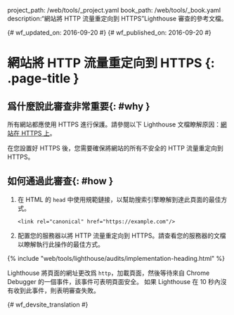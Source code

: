 project_path: /web/tools/_project.yaml
book_path: /web/tools/_book.yaml
description:“網站將 HTTP 流量重定向到 HTTPS”Lighthouse 審查的參考文檔。

{# wf_updated_on: 2016-09-20 #}
{# wf_published_on: 2016-09-20 #}

# 網站將 HTTP 流量重定向到 HTTPS {: .page-title }

## 爲什麼說此審查非常重要{: #why }

所有網站都應使用 HTTPS 進行保護。請參閱以下 Lighthouse 文檔瞭解原因：[網站在 HTTPS 上](https)。


在您設置好 HTTPS 後，您需要確保將網站的所有不安全的 HTTP 流量重定向到 HTTPS。


## 如何通過此審查{: #how }

1. 在 HTML 的 `head` 中使用規範鏈接，以幫助搜索引擎瞭解到達此頁面的最佳方式。


       <link rel="canonical" href="https://example.com"/>

2. 配置您的服務器以將 HTTP 流量重定向到 HTTPS。請查看您的服務器的文檔以瞭解執行此操作的最佳方式。


{% include "web/tools/lighthouse/audits/implementation-heading.html" %}

Lighthouse 將頁面的網址更改爲 `http`，加載頁面，然後等待來自 Chrome Debugger 的一個事件，該事件可表明頁面安全。
如果 Lighthouse 在 10 秒內沒有收到此事件，則表明審查失敗。



{# wf_devsite_translation #}
